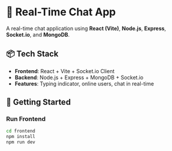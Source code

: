 # 💬 Real-Time Chat App

A real-time chat application using **React (Vite)**, **Node.js**, **Express**, **Socket.io**, and **MongoDB**.

## 📦 Tech Stack

- **Frontend**: React + Vite + Socket.io Client  
- **Backend**: Node.js + Express + MongoDB + Socket.io  
- **Features**: Typing indicator, online users, chat in real-time

## 🚀 Getting Started

### Run Frontend

```bash
cd frontend
npm install
npm run dev
